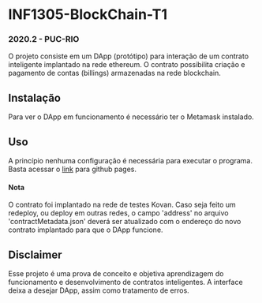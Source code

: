 # INF1305-BlockChain-T1
### 2020.2 - PUC-RIO
O projeto consiste em um DApp (protótipo) para interação de um contrato inteligente implantado na rede ethereum. O contrato possibilita criação e pagamento de contas (billings) armazenadas na rede blockchain.

## Instalação
Para ver o  DApp em funcionamento é necessário ter o Metamask instalado.

## Uso
A princípio nenhuma configuração é necessária para executar o programa. Basta acessar o [link](https://stefanovp.github.io/INF1305-BlockChain-T1/) para github pages.

#### Nota
O contrato foi implantado na rede de testes Kovan. Caso seja feito um redeploy, ou deploy em outras redes, o campo 'address' no arquivo 'contractMetadata.json' deverá ser atualizado com o endereço do novo contrato implantado para que o DApp funcione.

## Disclaimer
Esse projeto é uma prova de conceito e objetiva aprendizagem do funcionamento e desenvolvimento de contratos inteligentes. A interface deixa a desejar DApp, assim como tratamento de erros.
